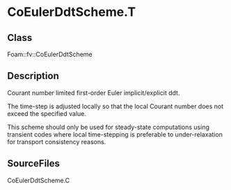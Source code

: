 # CoEulerDdtScheme.T 
## Class
Foam::fv::CoEulerDdtScheme

## Description
Courant number limited first-order Euler implicit/explicit ddt.

The time-step is adjusted locally so that the local Courant number
does not exceed the specified value.

This scheme should only be used for steady-state computations
using transient codes where local time-stepping is preferable to
under-relaxation for transport consistency reasons.

## SourceFiles
CoEulerDdtScheme.C

